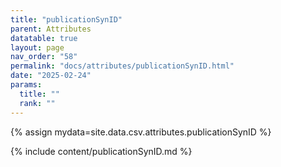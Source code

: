 ```yaml
---
title: "publicationSynID"
parent: Attributes
datatable: true
layout: page
nav_order: "58"
permalink: "docs/attributes/publicationSynID.html"
date: "2025-02-24"
params:
  title: ""
  rank: ""
---
```

{% assign mydata=site.data.csv.attributes.publicationSynID %} 

{% include content/publicationSynID.md %}
